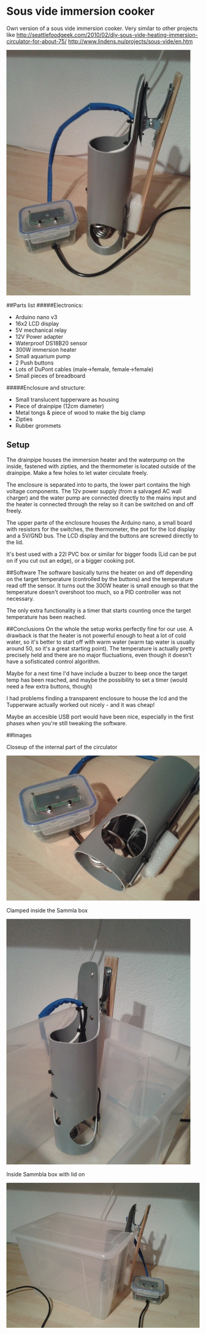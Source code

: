 # Sous vide immersion cooker

Own version of a sous vide immersion cooker. Very similar to other projects like
http://seattlefoodgeek.com/2010/02/diy-sous-vide-heating-immersion-circulator-for-about-75/
http://www.lindens.nu/projects/sous-vide/en.htm

![Image of circulator](images/both.jpg)

##Parts list
#####Electronics:
 - Arduino nano v3
 - 16x2 LCD display
 - 5V mechanical relay
 - 12V Power adapter
 - Waterproof DS18B20 sensor
 - 300W immersion heater
 - Small aquarium pump
 - 2 Push buttons
 - Lots of DuPont cables (male->female, female->female)
 - Small pieces of breadboard

#####Enclosure and structure:
 - Small translucent tupperware as housing
 - Piece of drainpipe (12cm diameter)
 - Metal tongs & piece of wood to make the big clamp
 - Zipties
 - Rubber grommets

## Setup

The drainpipe houses the immersion heater and the waterpump on the inside, fastened with zipties, and the thermometer is located outside of the drainpipe.
Make a few holes to let water circulate freely.

The enclosure is separated into to parts, the lower part contains the high voltage components.
The 12v power supply (from a salvaged AC wall charger) and the water pump are connected directly to the mains input and the heater is connected through the relay so it can be switched on and off freely.

The upper parte of the enclosure houses the Arduino nano, a small board with resistors for the switches, the thermometer, the pot for the lcd display and a 5V/GND bus.
The LCD display and the buttons are screwed directly to the lid.

It's best used with a 22l PVC box or similar for bigger foods (Lid can be put on if you cut out an edge), or a bigger cooking pot.

##Software
The software basically turns the heater on and off depending on the target temperature (controlled by the buttons) and the temperature read off the sensor.
It turns out the 300W heater is small enough so that the temperature doesn't overshoot too much, so a PID controller was not necessary.

The only extra functionality is a timer that starts counting once the target temperature has been reached.

##Conclusions
On the whole the setup works perfectly fine for our use. A drawback is that the heater is not powerful enough to heat a lot of cold water, so it's better to start off with warm water (warm tap water is usually around 50, so it's a great starting point).
The temperature is actually pretty precisely held and there are no major fluctuations, even though it doesn't have a sofisticated control algorithm.

Maybe for a next time I'd have include a buzzer to beep once the target temp has been reached, and maybe the possibility to set a timer (would need a few extra buttons, though)

I had problems finding a transparent enclosure to house the lcd and the Tupperware actually worked out nicely - and it was cheap!

Maybe an accesible USB port would have been nice, especially in the first phases when you're still  tweaking the software.


##Images

Closeup of the internal part of the circulator

![Closeup](images/closeup.jpg)

Clamped inside the Sammla box

![Clamped to box](images/clamped.jpg)

Inside Sammbla box with lid on

![Lid on box](images/with_lid.jpg)
